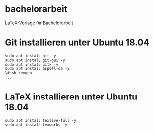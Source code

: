 # bachelorarbeit
LaTeX-Vorlage für Bachelorarbeit

# Git installieren unter Ubuntu 18.04

```
sudo apt install git -y
sudo apt install git-gui -y
sudo apt install gitk -y
sudo apt install aspell-de -y
\#ssh-keygen
...
```

# LaTeX installieren unter Ubuntu 18.04

```
sudo apt install texlive-full -y
sudo apt install texworks -y
```
